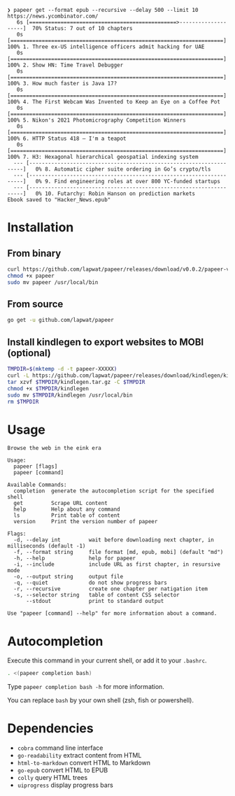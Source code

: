 ```
❯ papeer get --format epub --recursive --delay 500 --limit 10 https://news.ycombinator.com/
   6s [===============================================>--------------------]  70% Status: 7 out of 10 chapters
   0s [====================================================================] 100% 1. Three ex-US intelligence officers admit hacking for UAE
   0s [====================================================================] 100% 2. Show HN: Time Travel Debugger
   0s [====================================================================] 100% 3. How much faster is Java 17?
   0s [====================================================================] 100% 4. The First Webcam Was Invented to Keep an Eye on a Coffee Pot
   0s [====================================================================] 100% 5. Nikon's 2021 Photomicrography Competition Winners
   0s [====================================================================] 100% 6. HTTP Status 418 – I'm a teapot
   0s [====================================================================] 100% 7. H3: Hexagonal hierarchical geospatial indexing system
  --- [--------------------------------------------------------------------]   0% 8. Automatic cipher suite ordering in Go’s crypto/tls
  --- [--------------------------------------------------------------------]   0% 9. Find engineering roles at over 800 YC-funded startups
  --- [--------------------------------------------------------------------]   0% 10. Futarchy: Robin Hanson on prediction markets
Ebook saved to "Hacker_News.epub"
```

# Installation

## From binary

```sh
curl https://github.com/lapwat/papeer/releases/download/v0.0.2/papeer-v0.0.2 > papeer
chmod +x papeer
sudo mv papeer /usr/local/bin
```


## From source

```sh
go get -u github.com/lapwat/papeer
```

## Install kindlegen to export websites to MOBI (optional)

```sh
TMPDIR=$(mktemp -d -t papeer-XXXXX)
curl -L https://github.com/lapwat/papeer/releases/download/kindlegen/kindlegen_linux_2.6_i386_v2_9.tar.gz > $TMPDIR/kindlegen.tar.gz
tar xzvf $TMPDIR/kindlegen.tar.gz -C $TMPDIR
chmod +x $TMPDIR/kindlegen
sudo mv $TMPDIR/kindlegen /usr/local/bin
rm $TMPDIR
```

# Usage

```
Browse the web in the eink era

Usage:
  papeer [flags]
  papeer [command]

Available Commands:
  completion  generate the autocompletion script for the specified shell
  get         Scrape URL content
  help        Help about any command
  ls          Print table of content
  version     Print the version number of papeer

Flags:
  -d, --delay int         wait before downloading next chapter, in milliseconds (default -1)
  -f, --format string     file format [md, epub, mobi] (default "md")
  -h, --help              help for papeer
  -i, --include           include URL as first chapter, in resursive mode
  -o, --output string     output file
  -q, --quiet             do not show progress bars
  -r, --recursive         create one chapter per natigation item
  -s, --selector string   table of content CSS selector
      --stdout            print to standard output

Use "papeer [command] --help" for more information about a command.
```

# Autocompletion

Execute this command in your current shell, or add it to your `.bashrc`.

```sh
. <(papeer completion bash)
```

Type `papeer completion bash -h` for more information.

You can replace `bash` by your own shell (zsh, fish or powershell).

# Dependencies

- `cobra` command line interface
- `go-readability` extract content from HTML
- `html-to-markdown` convert HTML to Markdown
- `go-epub` convert HTML to EPUB
- `colly` query HTML trees
- `uiprogress` display progress bars
